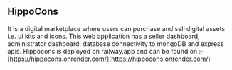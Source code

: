 
## HippoCons

It is a digital marketplace where users can purchase and sell digital assets i.e. ui kits and icons.
This web application has a seller dashboard, administrator dashboard, database connectivity to mongoDB and express apis.
Hippocons is deployed on railway.app and can be found on :- [https://hippocons.onrender.com/](https://hippocons.onrender.com/)
